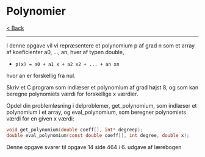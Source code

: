 # Polynomier

[< Back](../README.md)

---

I denne opgave vil vi repræsentere et polynomium p af grad n som et array af koeficienter a0, ..., an, hver af typen double,

- `p(x) = a0 + a1 x + a2 x2 + ... + an xn`

hvor an er forskellig fra nul.

Skriv et C program som indlæser et polynomium af grad højst 8, og som kan beregne polynomiets værdi for forskellige x værdier.

Opdel din problemløsning i delproblemer, get_polynomium, som indlæser et polynomium i et array, og eval_polynomium, som beregner polynomiets værdi for en given x værdi:

```c
void get_polynomium(double coeff[], int* degreep);
double eval_polynomium(const double coeff[], int degree, double x);
```

Denne opgave svarer til opgave 14 side 464 i 6. udgave af lærebogen
